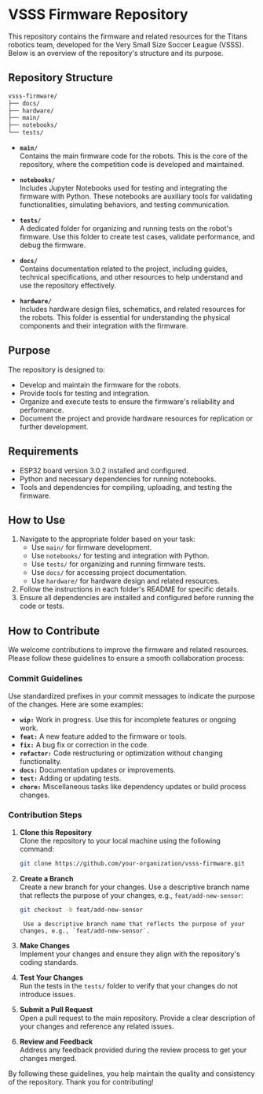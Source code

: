 # VSSS Firmware Repository

This repository contains the firmware and related resources for the Titans robotics team, developed for the Very Small Size Soccer League (VSSS). Below is an overview of the repository's structure and its purpose.

## Repository Structure

```bash
vsss-firmware/
├── docs/
├── hardware/
├── main/
├── notebooks/
└── tests/
```

- **`main/`**  
    Contains the main firmware code for the robots. This is the core of the repository, where the competition code is developed and maintained.

- **`notebooks/`**  
    Includes Jupyter Notebooks used for testing and integrating the firmware with Python. These notebooks are auxiliary tools for validating functionalities, simulating behaviors, and testing communication.

- **`tests/`**  
    A dedicated folder for organizing and running tests on the robot's firmware. Use this folder to create test cases, validate performance, and debug the firmware.

- **`docs/`**  
    Contains documentation related to the project, including guides, technical specifications, and other resources to help understand and use the repository effectively.

- **`hardware/`**  
    Includes hardware design files, schematics, and related resources for the robots. This folder is essential for understanding the physical components and their integration with the firmware.

## Purpose

The repository is designed to:

- Develop and maintain the firmware for the robots.
- Provide tools for testing and integration.
- Organize and execute tests to ensure the firmware's reliability and performance.
- Document the project and provide hardware resources for replication or further development.

## Requirements

- ESP32 board version 3.0.2 installed and configured.
- Python and necessary dependencies for running notebooks.
- Tools and dependencies for compiling, uploading, and testing the firmware.

## How to Use

1. Navigate to the appropriate folder based on your task:
     - Use `main/` for firmware development.
     - Use `notebooks/` for testing and integration with Python.
     - Use `tests/` for organizing and running firmware tests.
     - Use `docs/` for accessing project documentation.
     - Use `hardware/` for hardware design and related resources.
2. Follow the instructions in each folder's README for specific details.
3. Ensure all dependencies are installed and configured before running the code or tests.

## How to Contribute

We welcome contributions to improve the firmware and related resources. Please follow these guidelines to ensure a smooth collaboration process:

### Commit Guidelines

Use standardized prefixes in your commit messages to indicate the purpose of the changes. Here are some examples:

- **`wip:`** Work in progress. Use this for incomplete features or ongoing work.
- **`feat:`** A new feature added to the firmware or tools.
- **`fix:`** A bug fix or correction in the code.
- **`refactor:`** Code restructuring or optimization without changing functionality.
- **`docs:`** Documentation updates or improvements.
- **`test:`** Adding or updating tests.
- **`chore:`** Miscellaneous tasks like dependency updates or build process changes.

### Contribution Steps

1. **Clone this Repository**  
    Clone the repository to your local machine using the following command:  
    ```bash
    git clone https://github.com/your-organization/vsss-firmware.git
    ```

2. **Create a Branch**  
    Create a new branch for your changes. Use a descriptive branch name that reflects the purpose of your changes, e.g., `feat/add-new-sensor`:  
    ```bash
    git checkout -b feat/add-new-sensor
    ``` 
        Use a descriptive branch name that reflects the purpose of your changes, e.g., `feat/add-new-sensor`.

3. **Make Changes**  
        Implement your changes and ensure they align with the repository's coding standards.

4. **Test Your Changes**  
        Run the tests in the `tests/` folder to verify that your changes do not introduce issues.

5. **Submit a Pull Request**  
        Open a pull request to the main repository. Provide a clear description of your changes and reference any related issues.

6. **Review and Feedback**  
        Address any feedback provided during the review process to get your changes merged.

By following these guidelines, you help maintain the quality and consistency of the repository. Thank you for contributing!
